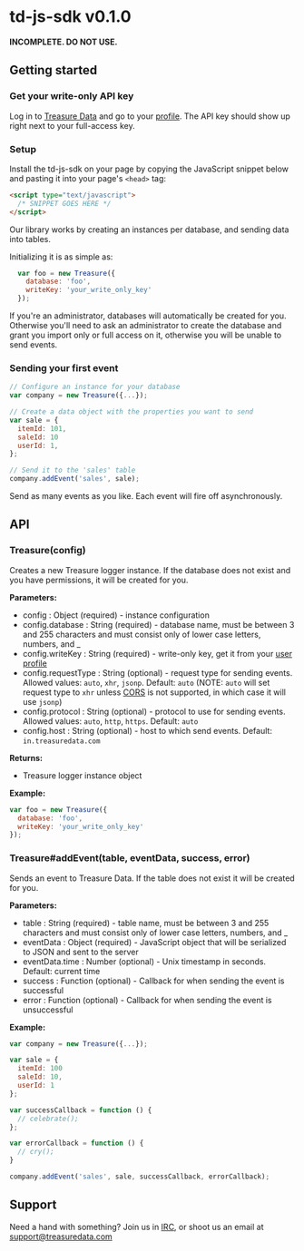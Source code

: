 # td-js-sdk v0.1.0

**INCOMPLETE. DO NOT USE.**

## Getting started

### Get your write-only API key

Log in to [Treasure Data](console.treasure.com) and go to your [profile](console.treasuredata.com/users/current). The API key should show up right next to your full-access key.

### Setup

Install the td-js-sdk on your page by copying the JavaScript snippet below and pasting it into your page's `<head>` tag:

```html
<script type="text/javascript">
  /* SNIPPET GOES HERE */
</script>
```

Our library works by creating an instances per database, and sending data into tables.

Initializing it is as simple as:

```javascript
  var foo = new Treasure({
    database: 'foo',
    writeKey: 'your_write_only_key'
  });
```

If you're an administrator, databases will automatically be created for you. Otherwise you'll need to ask an administrator to create the database and grant you import only or full access on it, otherwise you will be unable to send events.

### Sending your first event

```javascript
// Configure an instance for your database
var company = new Treasure({...});

// Create a data object with the properties you want to send
var sale = {
  itemId: 101,
  saleId: 10
  userId: 1,
};

// Send it to the 'sales' table
company.addEvent('sales', sale);
```

Send as many events as you like. Each event will fire off asynchronously.

## API

### Treasure(config)

Creates a new Treasure logger instance.
If the database does not exist and you have permissions, it will be created for you.

**Parameters:**

* config : Object (required) - instance configuration
* config.database : String (required) - database name, must be between 3 and 255 characters and must consist only of lower case letters, numbers, and _
* config.writeKey : String (required) - write-only key, get it from your [user profile](console.treasuredata.com/users/current)
* config.requestType : String (optional) - request type for sending events. Allowed values: `auto`, `xhr`, `jsonp`. Default: `auto` (NOTE: `auto` will set request type to `xhr` unless [CORS](http://en.wikipedia.org/wiki/Cross-origin_resource_sharing) is not supported, in which case it will use `jsonp`)
* config.protocol : String (optional) - protocol to use for sending events. Allowed values: `auto`, `http`, `https`. Default: `auto`
* config.host : String (optional) - host to which send events. Default: `in.treasuredata.com`

**Returns:**

* Treasure logger instance object

**Example:**

```javascript
var foo = new Treasure({
  database: 'foo',
  writeKey: 'your_write_only_key'
});
```

### Treasure#addEvent(table, eventData, success, error)

Sends an event to Treasure Data. If the table does not exist it will be created for you.

**Parameters:**

* table : String (required) - table name, must be between 3 and 255 characters and must consist only of lower case letters, numbers, and _
* eventData : Object (required) - JavaScript object that will be serialized to JSON and sent to the server
* eventData.time : Number (optional) - Unix timestamp in seconds. Default: current time
* success : Function (optional) - Callback for when sending the event is successful
* error : Function (optional) - Callback for when sending the event is unsuccessful

**Example:**

```javascript
var company = new Treasure({...});

var sale = {
  itemId: 100
  saleId: 10,
  userId: 1
};

var successCallback = function () {
  // celebrate();
};

var errorCallback = function () {
  // cry();
}

company.addEvent('sales', sale, successCallback, errorCallback);
```

## Support

Need a hand with something? Join us in [IRC](http://webchat.freenode.net/?channels=treasuredata), or shoot us an email at [support@treasuredata.com](mailto:support@treasuredata.com)
